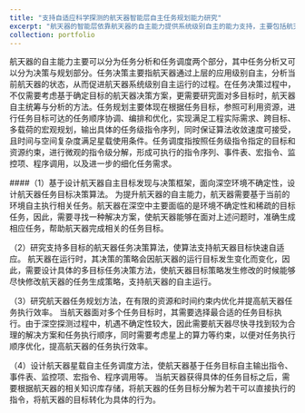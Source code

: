 ```yaml
---
title: "支持自适应科学探测的航天器智能层自主任务规划能力研究"
excerpt: "航天器的智能层依靠航天器的自主能力提供系统级别自主的能力支持，主要包括航天器自主任务决策、规划和调度。深空探测任务自主能力通过在探测器上构建智能自主软硬件系统，根据对空间环境的感知和认识，利用计算机知识建模技术、人工智能理论方法，自主进行任务的决策、规划和调度，得到可达目标状态的合理活动序列，实现探测器无人参与情况下长时间自主安全运行。该技术不仅可以满足深空探测任务的复杂性和实时性要求，同时可以用于近地卫星的任务规划，提高探测任务可靠性和科学回报、减少费用，是空间探测领域亟待解决的一项关键技术。"
collection: portfolio
---
```



航天器的自主能力主要可以分为任务分析和任务调度两个部分，其中任务分析又可以分为决策与规划部分。任务决策主要指航天器通过上层的应用级别自主，分析当前航天器的状态，从而促进航天器系统级别自主运行的过程。在任务决策过程中，不仅需要考虑基于确定目标的航天器决策方案，更需要研究面对多目标时，航天器自主统筹与分析的方法。任务规划主要体现在根据任务目标，参照可利用资源，进行任务目标可达的任务顺序协调、编排和优化，实现满足工程实际需求、跨目标、多载荷的宏观规划，输出具体的任务级指令序列，同时保证算法收敛速度可接受，且时间与空间复杂度满足星载使用条件。任务调度指按照任务级指令指定的目标和资源约束，进行微观的指令级分解，形成可执行的指令序列、事件表、宏指令、监控项、程序调用，以及进一步的细化任务需求。

####（1）基于设计航天器自主目标发现与决策框架，面向深空环境不确定性，设计航天器任务目标决策算法。
为提升航天器的自主能力，航天器需要基于当前的环境自主执行相关任务。航天器在深空中主要面临的是环境不确定性和稀疏的目标任务，因此，需要寻找一种解决方案，使航天器能够在面对上述问题时，准确生成相应任务，帮助航天器完成相关的任务目标。

（2）研究支持多目标的航天器任务决策算法，使算法支持航天器目标快速自适应。
航天器在运行时，其决策的策略会因航天器的运行目标发生变化而变化，因此，需要设计具体的多目标任务决策方法，使航天器目标策略发生修改的时候能够尽快修改航天器的任务生成策略，支持航天器的自主运行。

（3）研究航天器任务规划方法，在有限的资源和时间约束内优化并提高航天器任务执行效率。
当航天器面对多个任务目标时，其需要选择最合适的任务目标执行。由于深空探测过程中，机遇不确定性较大，因此需要航天器尽快寻找到较为合理的解决方案和任务执行顺序，同时需要考虑星上的算力等约束，以便对任务执行顺序优化，提高航天器的任务执行效率。

（4）设计航天器星载自主任务调度方法，使航天器基于任务目标自主输出指令、事件表、监控项、宏指令、程序调用等。
当航天器获得具体的任务目标之后，需要根据航天器的相关知识库存储，将航天器的任务目标分解为若干可以直接执行的指令，将航天器的目标转化为具体的行为。
